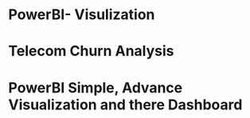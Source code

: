 # PowerBI- Visulization


  

 # Telecom Churn Analysis
 
 # PowerBI Simple, Advance Visualization and there Dashboard
